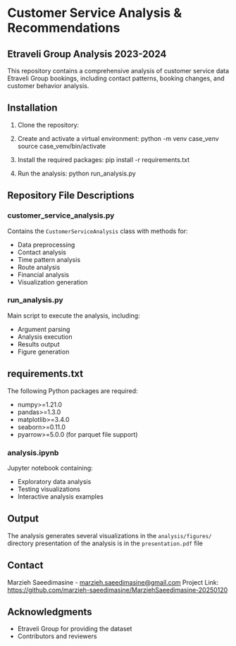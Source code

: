 # Customer Service Analysis & Recommendations
## Etraveli Group Analysis 2023-2024

This repository contains a comprehensive analysis of customer service data Etraveli Group bookings, including contact patterns, booking changes, and customer behavior analysis.

## Installation

1. Clone the repository:

2. Create and activate a virtual environment:
python -m venv case_venv
source case_venv/bin/activate

3. Install the required packages:
pip install -r requirements.txt

4. Run the analysis:
python run_analysis.py

## Repository File Descriptions

### customer_service_analysis.py
Contains the `CustomerServiceAnalysis` class with methods for:
- Data preprocessing
- Contact analysis
- Time pattern analysis
- Route analysis
- Financial analysis
- Visualization generation

### run_analysis.py
Main script to execute the analysis, including:
- Argument parsing
- Analysis execution
- Results output
- Figure generation

## requirements.txt 
The following Python packages are required:
- numpy>=1.21.0
- pandas>=1.3.0
- matplotlib>=3.4.0
- seaborn>=0.11.0
- pyarrow>=5.0.0 (for parquet file support)

### analysis.ipynb
Jupyter notebook containing:
- Exploratory data analysis
- Testing visualizations
- Interactive analysis examples

## Output
The analysis generates several visualizations in the `analysis/figures/` directory
presentation of the analysis is in the `presentation.pdf` file


## Contact
Marzieh Saeedimasine - marzieh.saeedimasine@gmail.com
Project Link: https://github.com/marzieh-saeedimasine/MarziehSaeedimasine-20250120

## Acknowledgments
- Etraveli Group for providing the dataset
- Contributors and reviewers
